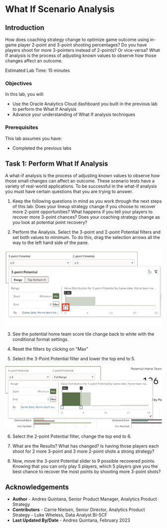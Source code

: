# What If Scenario Analysis

## Introduction

How does coaching strategy change to optimize game outcome using in-game player 2-point and 3-point shooting percentages? Do you have players shoot for more 3-pointers instead of 2-points? Or vice-versa? What If analysis is the process of adjusting known values to observe how those changes affect an outcome. 

Estimated Lab Time: 15 minutes

### Objectives

In this lab, you will:
* Use the Oracle Analytics Cloud dashboard you built in the previous lab to perform the What If Analysis 
* Advance your understanding of What If analysis techniques

### Prerequisites 

This lab assumes you have:
* Completed the previous labs

## Task 1: Perform What If Analysis 
A what-if analysis is the process of adjusting known values to observe how those small changes can affect an outcome. These scenario tests have a variety of real-world applications. To be successful in the what-if analysis you must have certain questions that you are trying to answer. 

1. Keep the following questions in mind as you work through the next steps of this lab: Does your lineup strategy change if you choose to recover more 2-point opportunities? What happens if you tell your players to recover more 3-point chances? Does your coaching strategy change as you look at potential point recovery?

2. Perform the Analysis. Select the 3-point and 2-point Potential filters and set both values to minimum. To do this, drag the selection arrows all the way to the left hand side of the pane. 

  ![Set filter to minimum](images/filtercontrol2.png)

3. See the potential home team score tile change back to white with the conditional format settings. 

4. Reset the filters by clicking on “Max”

5. Select the 3-Point Potential filter and lower the top end to 5.

  ![Use the filter controls on your dashboard](images/filtercontrol1.png)
    
6. Select the 2-point Potential filter, change the top end to 6.

7. What are the Results? What has changed? Is having those players each shoot for 2 more 3-point and 3 more 2-point shots a strong strategy? 

8. Now, move the 3-point Potential slider to 9 possible recovered points. Knowing that you can only play 5 players, which 5 players give you the best chance to recover the most points by shooting more 3-point shots?

## Acknowledgements
* **Author** - Andres Quintana, Senior Product Manager, Analytics Product Strategy
* **Contributors** -  Carrie Nielsen, Senior Director, Analytics Product Strategy
                   -  Luke Wheless, Data Analyst BI-SCF
* **Last Updated By/Date** - Andres Quintana, February 2023
